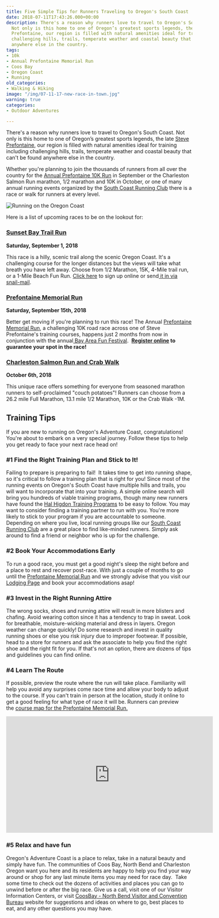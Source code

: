 ```yaml
---
title: Five Simple Tips for Runners Traveling to Oregon's South Coast
date: 2018-07-11T17:43:26.000+00:00
description: There's a reason why runners love to travel to Oregon's South Coast.
  Not only is this home to one of Oregon’s greatest sports legends, the late Steve
  Prefontaine, our region is filled with natural amenities ideal for training including
  challenging hills, trails, temperate weather and coastal beauty that can't be found
  anywhere else in the country.
tags:
- 10k
- Annual Prefontaine Memorial Run
- Coos Bay
- Oregon Coast
- Running
old_categories:
- Walking & Hiking
image: "/img/07-11-17-new-race-in-town.jpg"
warning: true
categories:
- Outdoor Adventures

---
```

There's a reason why runners love to travel to Oregon's South Coast. Not only is this home to one of Oregon’s greatest sports legends, the late <a href="/steve-prefontaine-story/" rel="noopener noreferrer"> Steve Prefontaine</a>, our region is filled with natural amenities ideal for training including challenging hills, trails, temperate weather and coastal beauty that can't be found anywhere else in the country.

Whether you're planning to join the thousands of runners from all over the country for the <a href="http://prefontainerun.com/" target="_blank" rel="noopener noreferrer">Annual Prefontaine 10K Run</a> in September or the Charleston Salmon Run marathon, 1/2 marathon and 10K in October, or one of many annual running events organized by the <a href="http://www.southcoastrunningclub.org/">South Coast Running Club</a> there is a race or walk for runners at every level.

![Running on the Oregon Coast](/img/0823466cf736f6dd8b30f6a4c72fb01c-674x448.jpg)

Here is a list of upcoming races to be on the lookout for:

<h3><a href="https://www.southcoastrunningclub.org/sunset-bay-trail-runs/" target="_blank" rel="noopener noreferrer">Sunset Bay Trail Run</a></h3>

<b>Saturday, September 1, 2018</b>

This race is a hilly, scenic trail along the scenic Oregon Coast. It's a challenging course for the longer distances but the views will take what breath you have left away. Choose from 1/2 Marathon, 15K, 4-Mile trail run, or a 1-Mile Beach Fun Run. <a href="https://runsignup.com/Race/OR/CoosBay/SunsetBayTrailRun">Click here</a> to sign up online or send<a href="https://www.southcoastrunningclub.org/wp-content/uploads/2017/09/2018-Entry-Form.pdf"> it in via snail-mail</a>.

<h3><a href="http://www.prefontainerun.com/" target="_blank" rel="noopener noreferrer">Prefontaine Memorial Run</a></h3>

<b>Saturday, September 15th, 2018</b>

Better get moving if you're planning to run this race! The Annual <a href="http://www.prefontainerun.com/" target="_blank" rel="noopener noreferrer">Prefontaine Memorial Run</a>, a challenging 10K road race across one of Steve Prefontaine's training courses, happens just 2 months from now in conjunction with the annual<a href="https://bayareafunfestival.com/" target="_blank" rel="noopener noreferrer"> Bay Area Fun Festival</a>.  <strong><a href="https://www.prefontainerun.com/run-information/application.html" target="_blank" rel="noopener noreferrer">Register online</a> to guarantee your spot in the race!</strong>

<h3><a href="[https://www.raceentry.com/charleston-salmon-run-charleston/race-information](https://www.raceentry.com/charleston-salmon-run-charleston/race-information "https://www.raceentry.com/charleston-salmon-run-charleston/race-information")">Charleston Salmon Run and Crab Walk</a></h3>

<b>October 6th, 2018</b>

This unique race offers something for everyone from seasoned marathon runners to self-proclaimed "couch potatoes"! Runners can choose from a 26.2 mile Full Marathon, 13.1 mile 1/2 Marathon, 10K or the Crab Walk -1M.

<h2>Training Tips</h2>

If you are new to running on Oregon's Adventure Coast, congratulations! You're about to embark on a very special journey. Follow these tips to help you get ready to face your next race head on!

<h3>#1 Find the Right Training Plan and Stick to It!</h3>

Failing to prepare is preparing to fail!  It takes time to get into running shape, so it's critical to follow a training plan that is right for you! Since most of the running events on Oregon's South Coast have multiple hills and trails, you will want to incorporate that into your training. A simple online search will bring you hundreds of viable training programs, though many new runners have found the <a href="http://www.halhigdon.com/training/51122/10K-Novice-Training-Program" target="_blank" rel="noopener noreferrer">Hal Higdon Training Programs</a> to be easy to follow. You may want to consider finding a training partner to run with you. You're more likely to stick to your program if you are accountable to someone.  Depending on where you live, local running groups like our <a href="http://www.southcoastrunningclub.org/">South Coast Running Club</a> are a great place to find like-minded runners. Simply ask around to find a friend or neighbor who is up for the challenge.

<h3>#2 Book Your Accommodations Early</h3>

To run a good race, you must get a good night's sleep the night before and a place to rest and recover post-race. With just a couple of months to go until the <a href="http://prefontainerun.com/" target="_blank" rel="noopener noreferrer">Prefontaine Memorial Run</a> and we strongly advise that you visit our <a href="/lodging/" rel="noopener noreferrer">Lodging Page</a> and book your accommodations asap!

<h3>#3 Invest in the Right Running Attire</h3>

The wrong socks, shoes and running attire will result in more blisters and chafing. Avoid wearing cotton since it has a tendency to trap in sweat. Look for breathable, moisture-wicking material and dress in layers. Oregon weather can change quickly! Do some research and invest in quality running shoes or else you risk injury due to improper footwear. If possible, head to a store for runners and ask the associate to help you find the right shoe and the right fit for you. If that's not an option, there are dozens of tips and guidelines you can find online.

<h3>#4 Learn The Route</h3>

If possible, preview the route where the run will take place. Familiarity will help you avoid any surprises come race time and allow your body to adjust to the course. If you can't train in person at the location, study it online to get a good feeling for what type of race it will be. Runners can preview the <a href="http://prefontainerun.com" target="_blank" rel="noopener noreferrer">course map for the Prefontaine Memorial Run.</a>

<iframe src="https://www.youtube.com/embed/qPbz-D2Dr-0" width="560" height="315" frameborder="0" allowfullscreen="allowfullscreen"></iframe>

<h3>#5 Relax and have fun</h3>

Oregon's Adventure Coast is a place to relax, take in a natural beauty and simply have fun. The communities of Coos Bay, North Bend and Charleston Oregon want you here and its residents are happy to help you find your way around or shop for any last minute items you may need for race day.  Take some time to check out the dozens of activities and places you can go to unwind before or after the big race. Give us a call, visit one of our Visitor Information Centers, or visit <a href="/" target="_blank" rel="noopener noreferrer">CoosBay - North Bend Visitor and Convention Bureau</a> website for suggestions and ideas on where to go, best places to eat, and any other questions you may have.